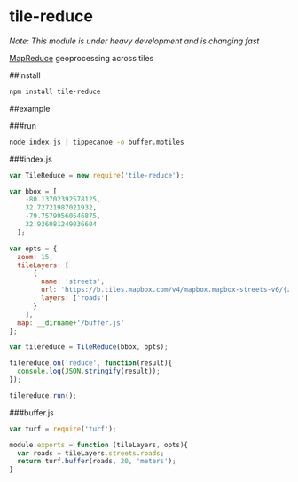 # tile-reduce

*Note: This module is under heavy development and is changing fast*

[MapReduce](http://en.wikipedia.org/wiki/MapReduce) geoprocessing across tiles

##install

```sh
npm install tile-reduce
```

##example

###run

```sh
node index.js | tippecanoe -o buffer.mbtiles
```

###index.js

```js
var TileReduce = new require('tile-reduce');

var bbox = [
    -80.13702392578125,
    32.72721987021932,
    -79.75799560546875,
    32.936081249036604
  ];

var opts = {
  zoom: 15,
  tileLayers: [
      {
        name: 'streets',
        url: 'https://b.tiles.mapbox.com/v4/mapbox.mapbox-streets-v6/{z}/{x}/{y}.vector.pbf',
        layers: ['roads']
      }
    ],
  map: __dirname+'/buffer.js'
};

var tilereduce = TileReduce(bbox, opts);

tilereduce.on('reduce', function(result){
  console.log(JSON.stringify(result));
});

tilereduce.run();
```

###buffer.js

```js
var turf = require('turf');

module.exports = function (tileLayers, opts){
  var roads = tileLayers.streets.roads;
  return turf.buffer(roads, 20, 'meters');
}
```
